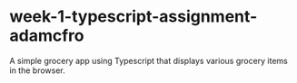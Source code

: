 # week-1-typescript-assignment-adamcfro

A simple grocery app using Typescript that displays various grocery items in the browser.
